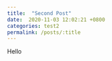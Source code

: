 ```yaml
---
title:  "Second Post"
date:  2020-11-03 12:02:21 +0800
categories: test2
permalink: /posts/:title
---
```


Hello